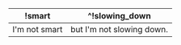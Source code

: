 |        !smart       |         ^!slowing_down           |
|---------------------|----------------------------------|
|I'm not smart        |but I'm not slowing down.         |
